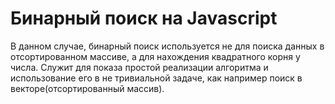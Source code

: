 # Бинарный поиск на Javascript

В данном случае, бинарный поиск используется не для поиска данных в отсортированном массиве, а для нахождения квадратного корня у числа. Служит для показа простой реализации алгоритма и использование его в не тривиальной задаче, как например поиск в векторе(отсортированный массив).
